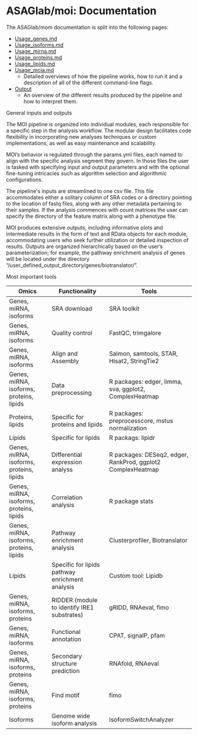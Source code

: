 # ASAGlab/moi: Documentation

The ASAGlab/mom documentation is split into the following pages:

- [Usage_genes.md](usage_genes.md)
- [Usage_isoforms.md](usage_isoforms.md)
- [Usage_mirna.md](usage_mirna.md)
- [Usage_proteins.md](usage_proteins.md)
- [Usage_lipids.md](usage_lipids.md)
- [Usage_mcia.md](usage_mcia.md)
  - Detailed overviews of how the pipeline works, how to run it and a description of all of the different command-line flags.
- [Output](output.md)
  - An overview of the different results produced by the pipeline and how to interpret them.


General inputs and outputs 

The MOI pipeline is organized into individual modules, each responsible for a specific step in the analysis workflow. The modular design facilitates code flexibility in incorporating new analyses techniques or custom implementations, as well as easy maintenance and scalability.  

MOI’s behavior is regulated through the params.yml files, each named to align with the specific analysis segment they govern. In those files the user is tasked with specifying input and output parameters and with the optional fine-tuning intricacies such as algorithm selection and algorithmic configurations.  

The pipeline's inputs are streamlined to one csv file. This file accommodates either a solitary column of SRA codes or a directory pointing to the location of fastq files, along with any other metadata pertaining to their samples. If the analysis commences with count matrices the user can specify the directory of the feature matrix along with a phenotype file. 

MOI produces extensive outputs, including informative plots and intermediate results in the form of text and RData objects for each module, accommodating users who seek further utilization or detailed inspection of results. Outputs are organized hierarchically based on the user’s parameterization; for example, the pathway enrichment analysis of genes will be located under the directory “/user_defined_output_directory/genes/biotranslator/”. 

Most important tools 

| Omics | Functionality | Tools 
|-------|---------------|-------
| Genes, miRNA, isoforms | SRA download | SRA toolkit |
| Genes, miRNA, isoforms | Quality control | FastQC, trimgalore |
| Genes, miRNA, isoforms | Align and Assembly | Salmon, samtools, STAR, Hisat2, StringTie2 |
| Genes, miRNA, isoforms, proteins, lipids | Data preprocessing | R packages: edger, limma, sva, ggplot2, ComplexHeatmap |
| Proteins, lipids | Specific for proteins and lipids | R packages: preprocesscore, mstus normalization |
| Lipids | Specific for lipids | R packags: lipidr |
| Genes, miRNA, isoforms, proteins, lipids | Differential expression analyss | R packages: DESeq2, edger, RankProd, ggplot2 ComplexHeatmap |
| Genes, miRNA, isoforms, proteins, lipids | Correlation analysis | R package stats |
| Genes, miRNA, isoforms, proteins, lipids | Pathway enrichment analysis | Clusterprofiler, Biotranslator |
| Lipids | Specific for lipids pathway enrichment analysis | Custom tool: Lipidb  |
| Genes, miRNA, isoforms, proteins | RIDDER (module to identify IRE1 substrates) | gRIDD, RNAeval, fimo |
| Genes, miRNA, isoforms | Functional annotation | CPAT, signalP, pfam |
| Genes, miRNA, isoforms, proteins | Secondary structure prediction | RNAfold, RNAeval  |
| Genes, miRNA, isoforms, proteins | Find motif | fimo |
| Isoforms | Genome wide isoform analysis | IsoformSwitchAnalyzer |
